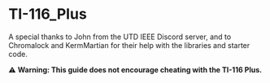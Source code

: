 # TI-116_Plus
A special thanks to John from the UTD IEEE Discord server, and to Chromalock and KermMartian for their help with the libraries and starter code.

⚠️ **Warning: This guide does not encourage cheating with the TI-116 Plus.**
